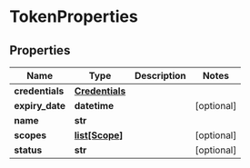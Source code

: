 # TokenProperties

## Properties
| Name | Type | Description | Notes |
| ------------ | ------------- | ------------- | ------------- |
| **credentials** | [**Credentials**](Credentials.md) |  |  |
| **expiry_date** | **datetime** |  | [optional]  |
| **name** | **str** |  |  |
| **scopes** | [**list[Scope]**](Scope.md) |  | [optional]  |
| **status** | **str** |  | [optional]  |


